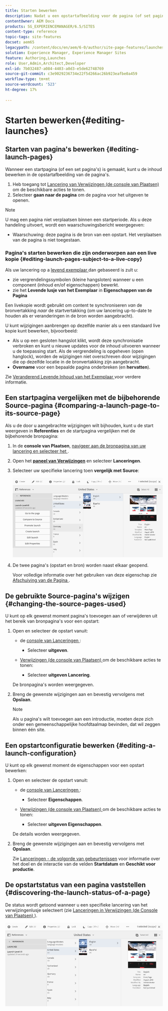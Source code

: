 ```yaml
---
title: Starten bewerken
description: Nadat u een opstartafbeelding voor de pagina (of set pagina's) hebt gemaakt, kunt u de inhoud bewerken in de opstartafbeelding van de pagina's.
contentOwner: AEM Docs
products: SG_EXPERIENCEMANAGER/6.5/SITES
content-type: reference
topic-tags: site-features
docset: aem65
legacypath: /content/docs/en/aem/6-0/author/site-page-features/launches
solution: Experience Manager, Experience Manager Sites
feature: Authoring,Launches
role: User,Admin,Architect,Developer
exl-id: 7b032487-a084-4403-a0d3-e5de62748769
source-git-commit: c3e9029236734e22f5d266ac26b923eafbe0a459
workflow-type: tm+mt
source-wordcount: '523'
ht-degree: 17%

---
```


# Starten bewerken{#editing-launches}

## Starten van pagina&#39;s bewerken {#editing-launch-pages}

Wanneer een startpagina (of een set pagina&#39;s) is gemaakt, kunt u de inhoud bewerken in de opstartafbeelding van de pagina&#39;s.

1. Heb toegang tot [ Lancering van Verwijzingen (de console van Plaatsen) ](/help/sites-authoring/launches.md#launches-in-references-sites-console) om de beschikbare acties te tonen.
1. Selecteer **gaan naar de pagina** om de pagina voor het uitgeven te openen.

>[!NOTE]
>
>U mag een pagina niet verplaatsen binnen een startperiode. Als u deze handeling uitvoert, wordt een waarschuwingsbericht weergegeven:
>
>* Waarschuwing: deze pagina is de bron van een opstart. Het verplaatsen van de pagina is niet toegestaan.

### Pagina&#39;s starten bewerken die zijn onderworpen aan een live kopie {#editing-launch-pages-subject-to-a-live-copy}

Als uw lancering op a [ levend exemplaar ](/help/sites-administering/msm.md) dan gebaseerd is zult u:

* zie vergrendelingssymbolen (kleine hangsloten) wanneer u een component (inhoud en/of eigenschappen) bewerkt.
* zie het **Levende lusje van het Exemplaar** in **Eigenschappen van de Pagina**

Een livekopie wordt gebruikt om content te synchroniseren *van* de bronvertakking *naar* de startvertakking (om uw lancering up-to-date te houden als er veranderingen in de bron worden aangebracht).

U kunt wijzigingen aanbrengen op dezelfde manier als u een standaard live kopie kunt bewerken, bijvoorbeeld:

* Als u op een gesloten hangslot klikt, wordt deze synchronisatie verbroken en kunt u nieuwe updates voor de inhoud uitvoeren wanneer u de toepassing start. Als de vergrendeling is opgeheven (open hanglock), worden de wijzigingen niet overschreven door wijzigingen die op dezelfde locatie in de bronvertakking zijn aangebracht.
* **Overname** voor een bepaalde pagina onderbreken (en **hervatten**).

Zie [ Veranderend Levende Inhoud van het Exemplaar ](/help/sites-administering/msm-livecopy.md#changing-live-copy-content) voor verdere informatie.

## Een startpagina vergelijken met de bijbehorende Source-pagina {#comparing-a-launch-page-to-its-source-page}

Als u de door u aangebrachte wijzigingen wilt bijhouden, kunt u de start weergeven in **Referenties** en de startpagina vergelijken met de bijbehorende bronpagina:

1. In de **console van Plaatsen**, [ navigeer aan de bronpagina van uw lancering en selecteer het ](/help/sites-authoring/basic-handling.md#viewingandselectingyourresources).
1. Open het **[paneel van Verwijzingen](/help/sites-authoring/basic-handling.md#references)** en selecteer **Lanceringen**.
1. Selecteer uw specifieke lancering toen **vergelijk met Source**:

   ![ scherm-shot_2019-03-05at121952 ](assets/screen-shot_2019-03-05at121952.png)

1. De twee pagina&#39;s (opstart en bron) worden naast elkaar geopend.

   Voor volledige informatie over het gebruiken van deze eigenschap zie [ Afschuiving van de Pagina ](/help/sites-authoring/page-diff.md).

## De gebruikte Source-pagina&#39;s wijzigen {#changing-the-source-pages-used}

U kunt op elk gewenst moment pagina&#39;s toevoegen aan of verwijderen uit het bereik van bronpagina&#39;s voor een opstart:

1. Open en selecteer de opstart vanuit:

   * de [ console van Lanceringen ](/help/sites-authoring/launches.md#the-launches-console):

      * Selecteer **uitgeven**.

   * [ Verwijzingen (de console van Plaatsen) ](/help/sites-authoring/launches.md#launches-in-references-sites-console) om de beschikbare acties te tonen:

      * Selecteer **uitgeven Lancering**.

   De bronpagina&#39;s worden weergegeven.

1. Breng de gewenste wijzigingen aan en bevestig vervolgens met **Opslaan**.

   >[!NOTE]
   >
   >Als u pagina&#39;s wilt toevoegen aan een introductie, moeten deze zich onder een gemeenschappelijke hoofdtaalmap bevinden, dat wil zeggen binnen één site.

## Een opstartconfiguratie bewerken {#editing-a-launch-configuration}

U kunt op elk gewenst moment de eigenschappen voor een opstart bewerken:

1. Open en selecteer de opstart vanuit:

   * de [ console van Lanceringen ](/help/sites-authoring/launches.md#the-launches-console):

      * Selecteer **Eigenschappen**.

   * [ Verwijzingen (de console van Plaatsen) ](/help/sites-authoring/launches.md#launches-in-references-sites-console) om de beschikbare acties te tonen:

      * Selecteer **uitgeven Eigenschappen**.

   De details worden weergegeven.

1. Breng de gewenste wijzigingen aan en bevestig vervolgens met **Opslaan**.

   Zie [Lanceringen - de volgorde van gebeurtenissen](/help/sites-authoring/launches.md#launches-the-order-of-events) voor informatie over het doel en de interactie van de velden **Startdatum** en **Geschikt voor productie**.

## De opstartstatus van een pagina vaststellen {#discovering-the-launch-status-of-a-page}

De status wordt getoond wanneer u een specifieke lancering van het verwijzingenlusje selecteert (zie [ Lanceringen in Verwijzingen (de Console van Plaatsen) ](/help/sites-authoring/launches.md#launches-in-references-sites-console)).

![ scherm-shot_2019-03-05at121901 ](assets/screen-shot_2019-03-05at121901.png)
